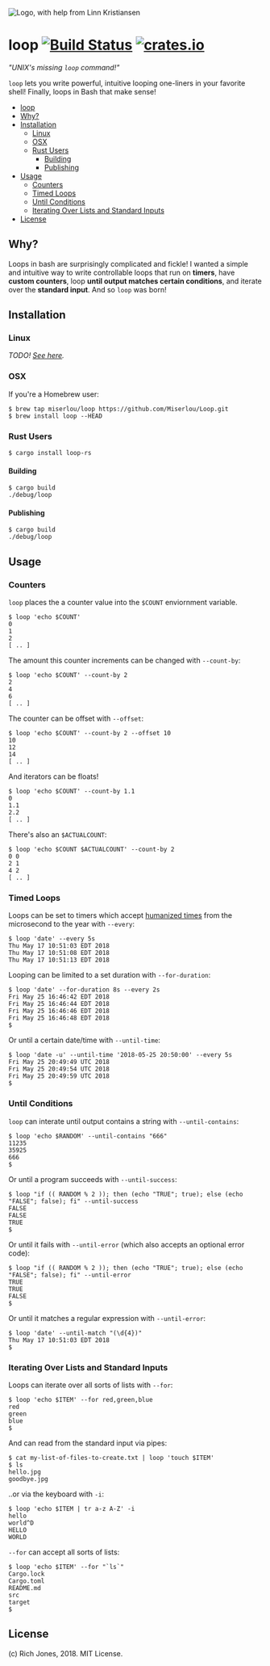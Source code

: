 ![Logo, with help from Linn Kristiansen](https://i.imgur.com/TQp8nu3.png)

# loop [![Build Status](https://travis-ci.org/Miserlou/Loop.svg)](https://travis-ci.org/Miserlou/Loop) [![crates.io](https://img.shields.io/crates/v/loop-rs.svg)](https://crates.io/crates/loop-rs)

_"UNIX's missing `loop` command!"_

`loop` lets you write powerful, intuitive looping one-liners in your favorite shell! Finally, loops in Bash that make sense!

<!-- START doctoc generated TOC please keep comment here to allow auto update -->
<!-- DON'T EDIT THIS SECTION, INSTEAD RE-RUN doctoc TO UPDATE -->
- [loop](#loop--)
- [Why?](#why)
- [Installation](#installation)
  - [Linux](#linux)
  - [OSX](#osx)
  - [Rust Users](#rust-users)
    - [Building](#building)
    - [Publishing](#publishing)
- [Usage](#usage)
  - [Counters](#counters)
  - [Timed Loops](#timed-loops)
  - [Until Conditions](#until-conditions)
  - [Iterating Over Lists and Standard Inputs](#iterating-over-lists-and-standard-inputs)
- [License](#license)
<!-- END doctoc generated TOC please keep comment here to allow auto update -->

## Why?

Loops in bash are surprisingly complicated and fickle! I wanted a simple and intuitive way to write controllable loops that run on **timers**, have **custom counters**, loop **until output matches certain conditions**, and iterate over the **standard input**. And so `loop` was born!

## Installation

### Linux

_TODO! [See here](https://github.com/Miserlou/Loop/issues/4)._

### OSX

If you're a Homebrew user:

    $ brew tap miserlou/loop https://github.com/Miserlou/Loop.git
    $ brew install loop --HEAD

### Rust Users

    $ cargo install loop-rs

#### Building

    $ cargo build
    ./debug/loop

#### Publishing

    $ cargo build
    ./debug/loop

## Usage

### Counters

`loop` places the a counter value into the `$COUNT` enviornment variable.

    $ loop 'echo $COUNT'
    0
    1
    2
    [ .. ]

The amount this counter increments can be changed with `--count-by`:

    $ loop 'echo $COUNT' --count-by 2
    2
    4
    6
    [ .. ]

The counter can be offset with `--offset`:

    $ loop 'echo $COUNT' --count-by 2 --offset 10
    10
    12
    14
    [ .. ]

And iterators can be floats!

    $ loop 'echo $COUNT' --count-by 1.1
    0
    1.1
    2.2
    [ .. ]

There's also an `$ACTUALCOUNT`:

    $ loop 'echo $COUNT $ACTUALCOUNT' --count-by 2
    0 0
    2 1
    4 2
    [ .. ]

### Timed Loops

Loops can be set to timers which accept [humanized times](https://github.com/tailhook/humantime) from the microsecond to the year with `--every`:

    $ loop 'date' --every 5s
    Thu May 17 10:51:03 EDT 2018
    Thu May 17 10:51:08 EDT 2018
    Thu May 17 10:51:13 EDT 2018

Looping can be limited to a set duration with `--for-duration`:

    $ loop 'date' --for-duration 8s --every 2s
    Fri May 25 16:46:42 EDT 2018
    Fri May 25 16:46:44 EDT 2018
    Fri May 25 16:46:46 EDT 2018
    Fri May 25 16:46:48 EDT 2018
    $

Or until a certain date/time with `--until-time`:

    $ loop 'date -u' --until-time '2018-05-25 20:50:00' --every 5s
    Fri May 25 20:49:49 UTC 2018
    Fri May 25 20:49:54 UTC 2018
    Fri May 25 20:49:59 UTC 2018
    $

### Until Conditions

`loop` can interate until output contains a string with `--until-contains`:

    $ loop 'echo $RANDOM' --until-contains "666"
    11235
    35925
    666
    $ 

Or until a program succeeds with `--until-success`:

    $ loop "if (( RANDOM % 2 )); then (echo "TRUE"; true); else (echo "FALSE"; false); fi" --until-success
    FALSE
    FALSE
    TRUE
    $

Or until it fails with `--until-error` (which also accepts an optional error code):

    $ loop "if (( RANDOM % 2 )); then (echo "TRUE"; true); else (echo "FALSE"; false); fi" --until-error
    TRUE
    TRUE
    FALSE
    $

Or until it matches a regular expression with `--until-error`:

    $ loop 'date' --until-match "(\d{4})"
    Thu May 17 10:51:03 EDT 2018
    $ 

### Iterating Over Lists and Standard Inputs

Loops can iterate over all sorts of lists with `--for`:

    $ loop 'echo $ITEM' --for red,green,blue
    red
    green
    blue
    $ 

And can read from the standard input via pipes:

    $ cat my-list-of-files-to-create.txt | loop 'touch $ITEM'
    $ ls
    hello.jpg 
    goodbye.jpg

..or via the keyboard with `-i`:

    $ loop 'echo $ITEM | tr a-z A-Z' -i
    hello
    world^D
    HELLO
    WORLD

`--for` can accept all sorts of lists:

    $ loop 'echo $ITEM' --for "`ls`"
    Cargo.lock
    Cargo.toml
    README.md
    src
    target
    $

## License
(c) Rich Jones, 2018. MIT License.
